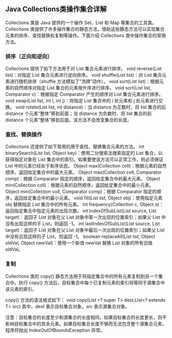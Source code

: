 ## Java Collections类操作集合详解

Collections 类是 Java 提供的一个操作 Set、List 和 Map 等集合的工具类。Collections 类提供了许多操作集合的静态方法，借助这些静态方法可以实现集合元素的排序、查找替换和复制等操作。下面介绍 Collections 类中操作集合的常用方法。

### 排序（正向和逆向）
Collections 提供了如下方法用于对 List 集合元素进行排序。
void reverse(List list)：对指定 List 集合元素进行逆向排序。
void shuffle(List list)：对 List 集合元素进行随机排序（shuffle 方法模拟了“洗牌”动作）。
void sort(List list)：根据元素的自然顺序对指定 List 集合的元素按升序进行排序。
void sort(List list, Comparator c)：根据指定 Comparator 产生的顺序对 List 集合元素进行排序。
void swap(List list, int i, int j)：将指定 List 集合中的 i 处元素和 j 处元素进行交换。
void rotate(List list, int distance)：当 distance 为正数时，将 list 集合的后 distance 个元素“整体”移到前面；当 distance 为负数时，将 list 集合的前 distance 个元素“整体”移到后面。该方法不会改变集合的长度。


### 查找、替换操作
Collections 还提供了如下常用的用于查找、替换集合元素的方法。
int binarySearch(List list, Object key)：使用二分搜索法搜索指定的 List 集合，以获得指定对象在 List 集合中的索引。如果要使该方法可以正常工作，则必须保证 List 中的元素已经处于有序状态。
Object max(Collection coll)：根据元素的自然顺序，返回给定集合中的最大元素。
Object max(Collection coll, Comparator comp)：根据 Comparator 指定的顺序，返回给定集合中的最大元素。
Object min(Collection coll)：根据元素的自然顺序，返回给定集合中的最小元素。
Object min(Collection coll, Comparator comp)：根据 Comparator 指定的顺序，返回给定集合中的最小元素。
void fill(List list, Object obj)：使用指定元素 obj 替换指定 List 集合中的所有元素。
int frequency(Collection c, Object o)：返回指定集合中指定元素的出现次数。
int indexOfSubList(List source, List target)：返回子 List 对象在父 List 对象中第一次出现的位置索引；如果父 List 中没有出现这样的子 List，则返回 -1。
int lastIndexOfSubList(List source, List target)：返回子 List 对象在父 List 对象中最后一次出现的位置索引；如果父 List 中没有岀现这样的子 List，则返回 -1。
boolean replaceAll(List list, Object oldVal, Object newVal)：使用一个新值 newVal 替换 List 对象的所有旧值 oldVal。


### 复制
Collections 类的 copy() 静态方法用于将指定集合中的所有元素复制到另一个集合中。执行 copy() 方法后，目标集合中每个已复制元素的索引将等同于源集合中该元素的索引。

copy() 方法的语法格式如下：
void copy(List <? super T> dest,List<? extends T> src)
其中，dest 表示目标集合对象，src 表示源集合对象。

注意：目标集合的长度至少和源集合的长度相同，如果目标集合的长度更长，则不影响目标集合中的其余元素。如果目标集合长度不够而无法包含整个源集合元素，程序将抛出 IndexOutOfBoundsException 异常。
